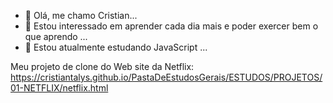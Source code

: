 - 👋 Olá, me chamo Cristian... 
- 👀 Estou interessado em aprender cada dia mais e poder exercer bem o que aprendo ...
- 🌱 Estou atualmente estudando JavaScript ...

Meu projeto de clone do Web site da Netflix:
https://cristiantalys.github.io/PastaDeEstudosGerais/ESTUDOS/PROJETOS/01-NETFLIX/netflix.html


<!---
CristianTalys/CristianTalys is a ✨ special ✨ repository because its `README.md` (this file) appears on your GitHub profile.
You can click the Preview link to take a look at your changes.
--->
